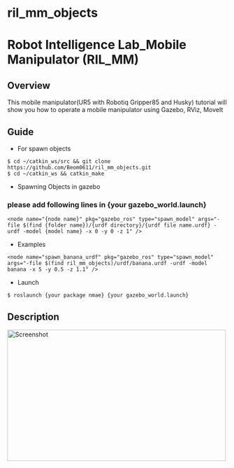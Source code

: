 # ril_mm_objects

# Robot Intelligence Lab_Mobile Manipulator (RIL_MM)
 
## Overview
This mobile manipulator(UR5 with Robotiq Gripper85 and Husky) tutorial will show you how to operate a mobile manipulator using Gazebo, RViz, MoveIt



### 



## Guide

- For spawn objects 
```
$ cd ~/catkin_ws/src && git clone https://github.com/Beom0611/ril_mm_objects.git
$ cd ~/catkin_ws && catkin_make
```

- Spawning Objects in gazebo 
### please add following lines in {your gazebo_world.launch}
```  
<node name="{node name}" pkg="gazebo_ros" type="spawn_model" args="-file $(find {folder name})/{urdf directory}/{urdf file name.urdf} -urdf -model {model name} -x 0 -y 0 -z 1" />
```
- Examples  
``` 
<node name="spawn_banana_urdf" pkg="gazebo_ros" type="spawn_model" args="-file $(find ril_mm_objects)/urdf/banana.urdf -urdf -model banana -x 5 -y 0.5 -z 1.1" />
```
- Launch    
```
$ roslaunch {your package nmae} {your gazebo_world.launch} 

```


## Description    

<img width="500" height="300" src="file:///home/park/spawn_objects.png"  alt="Screenshot" title="Screenshot">
